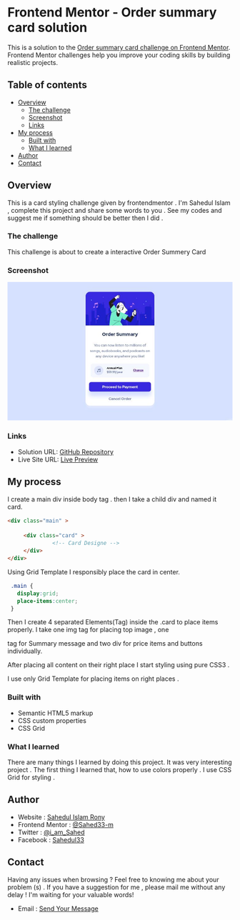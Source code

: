 # Frontend Mentor - Order summary card solution

This is a solution to the [Order summary card challenge on Frontend Mentor](https://www.frontendmentor.io/challenges/order-summary-component-QlPmajDUj). Frontend Mentor challenges help you improve your coding skills by building realistic projects. 

## Table of contents

- [Overview](#overview)
  - [The challenge](#the-challenge)
  - [Screenshot](#screenshot)
  - [Links](#links)
- [My process](#my-process)
  - [Built with](#built-with)
  - [What I learned](#what-i-learned)
- [Author](#author)
- [Contact](#contact)

## Overview
This is a card styling challenge given by frontendmentor . I'm Sahedul Islam , complete this project and share some words to you . See my codes and suggest me if something should be better then I did .

### The challenge
 This challenge is about to create a interactive Order Summery Card 
 
### Screenshot

![Screenshot](images/screenshot.jpg)

### Links

- Solution URL: [GitHub Repository](https://github.com/Sahed33-m/order-summary-component)
- Live Site URL: [Live Preview](https://sahed33-m.github.io/order-summary-component)

## My process
I create a main div inside body tag . then I take a child div and named it card.
```html
<div class="main" >
     
     <div class="card" >
              <!-- Card Designe -->
     </div>
</div>
```
Using Grid Template I responsibly place the card in center.
```css
 .main {
   display:grid;
   place-items:center;
 }
```
Then I create 4 separated Elements(Tag) inside the .card to place items properly.
I take one img tag for placing top image , one <p> tag  for Summary message and  two div for price items and buttons individually.

After placing all content on their right place I start styling using pure CSS3 .

I use only Grid Template for placing items on right places .


### Built with

- Semantic HTML5 markup
- CSS custom properties
- CSS Grid

### What I learned
 There are many things I learned by doing this project. It was very interesting project . The first thing I learned that, how to use colors properly . I use CSS Grid for styling .
 
## Author

- Website : [Sahedul Islam Rony](http://www.sahed.cf)
- Frontend Mentor : [@Sahed33-m](https://www.frontendmentor.io/profile/Sahed33-m)
- Twitter : [@i_am_Sahed](https://www.twitter.com/i_am_Sahed)
- Facebook : [Sahedul33](https://www.facebook.com/Sahedul33)

## Contact 

Having any issues when browsing ?  Feel free to knowing me about your problem (s) .
If you have a suggestion for me , please mail me without any delay ! I'm waiting for your valuable words!

- Email : [Send Your Message](https://mailto:sahedulislamofficial@gmail.com?subject=Order-Summery-Card-Review)
